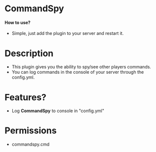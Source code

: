 # CommandSpy

#### How to use?
- Simple, just add the plugin to your server and restart it.

# Description
- This plugin gives you the ability to spy/see other players commands.
- You can log commands in the console of your server through the config.yml.

# Features?
 - Log **CommandSpy** to console in "config.yml"

# Permissions

- commandspy.cmd
